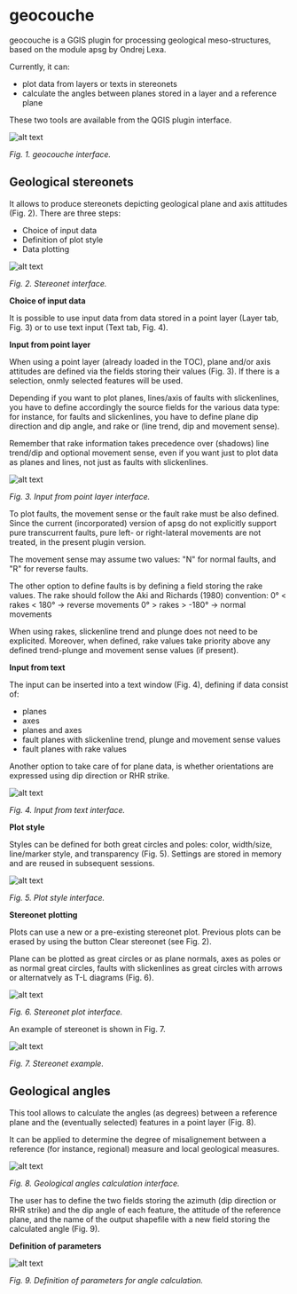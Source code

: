# geocouche
geocouche is a GGIS plugin for processing geological meso-structures, based on the module apsg by Ondrej Lexa. 


Currently, it can:
 - plot data from layers or texts in stereonets
 - calculate the angles between planes stored in a layer and a reference plane

These two tools are available from the QGIS plugin interface.

![alt text](/help/ims/screenshot_01.png "geocouche interface")

*Fig. 1. geocouche interface.*


Geological stereonets
------------------------------------

It allows to produce stereonets depicting geological plane and axis attitudes (Fig. 2). There are three steps:

+ Choice of input data
+ Definition of plot style
+ Data plotting

![alt text](/help/ims/geocouche_bl_total.png "Stereonet interface")

*Fig. 2. Stereonet interface.*

**Choice of input data**

It is possible to use input data from data stored in a point layer (Layer tab, Fig. 3) or to use text input (Text tab, Fig. 4).


**Input from point layer**

When using a point layer (already loaded in the TOC), plane and/or axis attitudes are defined via the fields storing their values (Fig. 3). If there is a selection, onmly selected features will be used.

Depending if you want to plot planes, lines/axis of faults with slickenlines, you have to define accordingly the source fields for the various data type: for instance, for faults and slickenlines, you have to define plane dip direction and dip angle, and rake or (line trend, dip and movement sense).

Remember that rake information takes precedence over (shadows) line trend/dip and optional movement sense, even if you want just to plot data as planes and lines, not just as faults with slickenlines. 


![alt text](/help/ims/geocouche_bl_input_layer.png "Input from point layer interface")

*Fig. 3. Input from point layer interface.*

To plot faults, the movement sense or the fault rake must be also defined. Since the current (incorporated) version of apsg do not explicitly support pure transcurrent faults, pure left- or right-lateral movements are not treated, in the present plugin version.

The movement sense may assume two values: "N" for normal faults, and "R" for reverse faults.

The other option to define faults is by defining a field storing the rake values.
The rake should follow the Aki and Richards (1980) convention:
0° < rakes < 180° -> reverse movements
0° > rakes > -180° -> normal movements

When using rakes, slickenline trend and plunge does not need to be explicited.
Moreover, when defined, rake values take priority above any defined trend-plunge and movement sense values (if present). 


**Input from text**

The input can be inserted into a text window (Fig. 4), defining if data consist of:

+ planes
+ axes
+ planes and axes
+ fault planes with slickenline trend, plunge and movement sense values
+ fault planes with rake values

Another option to take care of for plane data, is whether orientations are expressed using dip direction or RHR strike.

![alt text](/help/ims/geocouche_bl_input_text.png "Input from text interface")

*Fig. 4. Input from text interface.*


**Plot style**

Styles can be defined for both great circles and poles: color, width/size, line/marker style, and transparency (Fig. 5).
Settings are stored in memory and are reused in subsequent sessions.

![alt text](/help/ims/geocouche_bl_plot_style.png "Plot style interface")

*Fig. 5. Plot style interface.*

**Stereonet plotting**

Plots can use a new or a pre-existing stereonet plot. Previous plots can be erased by using the button Clear stereonet (see Fig. 2).

Plane can be plotted as great circles or as plane normals, axes as poles or as normal great circles, faults with slickenlines as great circles with arrows or alternatvely as T-L diagrams (Fig. 6). 

![alt text](/help/ims/geocouche_bl_plot_choices.png "Stereonet plot interface")

*Fig. 6. Stereonet plot interface.*

An example of stereonet is shown in Fig. 7.

![alt text](/help/ims/stereonet_06.png "Stereonet example")

*Fig. 7. Stereonet example.*


Geological angles
------------------------------------

This tool allows to calculate the angles (as degrees) between a reference plane and the (eventually selected) features in a point layer (Fig. 8).

It can be applied to determine the degree of misalignement between a reference (for instance, regional) measure and local geological measures.

![alt text](/help/ims/angles_01.png "Geological angles calculation interface")

*Fig. 8. Geological angles calculation interface.*

The user has to define the two fields storing the azimuth (dip direction or RHR strike) and the dip angle of each feature, the attitude of the reference plane, and the name of the output shapefile with a new field storing the calculated angle (Fig. 9).

**Definition of parameters**

![alt text](/help/ims/angles_02.png "Definition of parameters for angle calculation")

*Fig. 9. Definition of parameters for angle calculation.*



